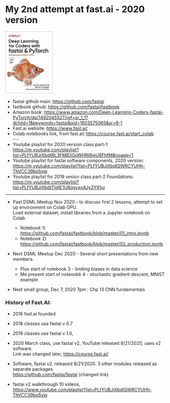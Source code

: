 # My 2nd attempt at fast.ai - 2020 version  

   <img src="./fastbook.jpg" alt="fastbook image" width="150">  
   
  * fastai github main:  https://github.com/fastai   
  * fastbook github: https://github.com/fastai/fastbook   
  * Amazon book:  https://www.amazon.com/Deep-Learning-Coders-fastai-PyTorch/dp/1492045527/ref=sr_1_1?dchild=1&keywords=fastai&qid=1603575065&sr=8-1   
  * Fast.ai website:  https://www.fast.ai/  
  * Colab notebooks link, from fast.ai)  https://course.fast.ai/start_colab  
    \-\-\-  
  * Youtube playlist for 2020 version class part-1:  
  https://m.youtube.com/playlist?list=PLfYUBJiXbdtRL3FMB3GoWHRI8ieU6FhfM&noapp=1  
  * Youtube playlist for fastai software components, 2020 version:  
  https://m.youtube.com/playlist?list=PLfYUBJiXbdtSWRCYUHh-ThVCC39bp5yiq  
  * Youtube playlist for 2019 vesion class part-2 Foundations:  
  https://m.youtube.com/playlist?list=PLfYUBJiXbdtTIdtE1U8qgyxo4Jy2Y91uj   
  
  ---  
  
  * Past DSML Meetup Nov 2020 - to discuss first 2 lessons, attempt to set up environment on Colab GPU.  
    Load external dataset, install libraries from a Jupyter notebook on Colab.  
      * Notebook 1)  https://github.com/fastai/fastbook/blob/master/01_intro.ipynb  
      * Notebook 2)  https://github.com/fastai/fastbook/blob/master/02_production.ipynb  
      
  * Next DSML Meetup Dec 2020 - Several short presentations from new members.  
     * Plus start of notebook 3 - limiting biases in data science  
     * Me present start of noteoobk 4 - stochastic gradient descent, MNIST example  
      
  * Next small group, Dec 7, 2020 7pm : Chp 13 CNN fundamentals


### History of Fast.AI:

  * 2016 fast.ai founded.  
  * 2018 classes use fastai v 0.7   
  * 2019 classes use fastai v 1.0,    
  * 2020 March class, use fastai v2, YouTube released 8/21/2020, uses v2 software.  
    Link was changed later, https://course.fast.ai/

  * Software, fastai v2, released 8/21/2020. 
    3 other modules released as separate packages.    
    https://github.com/fastai/fastai  (changed link)  

  * fastai v2 walkthrough 10 videos,  
    https://www.youtube.com/playlist?list=PLfYUBJiXbdtSWRCYUHh-ThVCC39bp5yiq  



